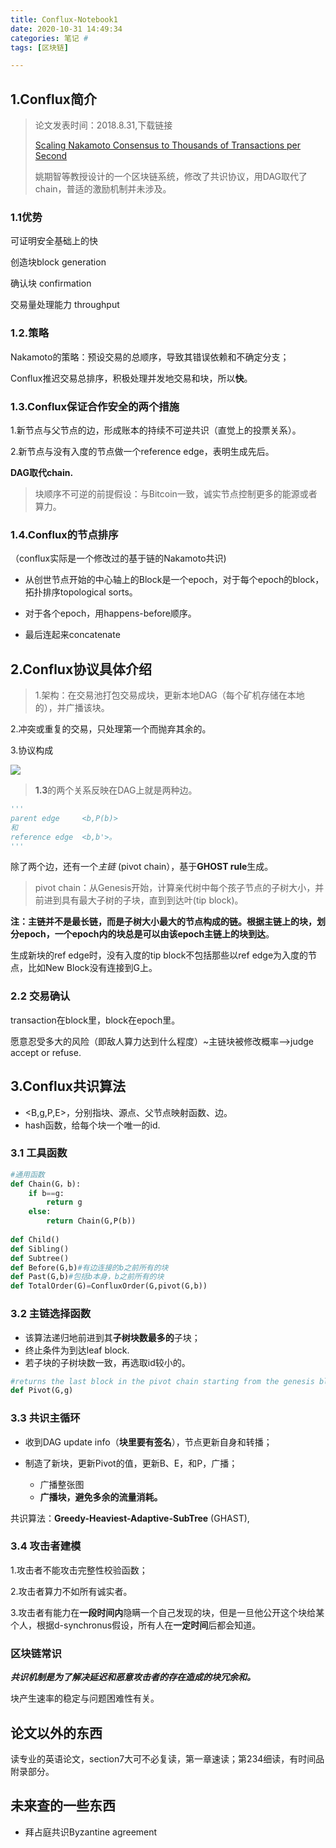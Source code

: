 ```yaml
---
title: Conflux-Notebook1
date: 2020-10-31 14:49:34
categories: 笔记 #
tags: [区块链]

---
```


## 1.Conflux简介

> 论文发表时间：2018.8.31,下载链接
>
> [Scaling Nakamoto Consensus to Thousands of Transactions per Second](https://arxiv.org/pdf/1805.03870)  
>
> 姚期智等教授设计的一个区块链系统，修改了共识协议，用DAG取代了chain，普适的激励机制并未涉及。

<!--more-->

### 1.1优势

可证明安全基础上的快

创造块block generation

确认块 confirmation

交易量处理能力 throughput

### 1.2.策略

Nakamoto的策略：预设交易的总顺序，导致其错误依赖和不确定分支；

Conflux推迟交易总排序，积极处理并发地交易和块，所以**快**。

### 1.3.Conflux保证合作安全的两个措施

1.新节点与父节点的边，形成账本的持续不可逆共识（直觉上的投票关系）。

2.新节点与没有入度的节点做一个reference edge，表明生成先后。



**DAG取代chain.**

> 块顺序不可逆的前提假设：与Bitcoin一致，诚实节点控制更多的能源或者算力。

### 1.4.Conflux的节点排序

（conflux实际是一个修改过的基于链的Nakamoto共识)

- 从创世节点开始的中心轴上的Block是一个epoch，对于每个epoch的block，拓扑排序topological sorts。

- 对于各个epoch，用happens-before顺序。
- 最后连起来concatenate



## 2.Conflux协议具体介绍

> 1.架构：在交易池打包交易成块，更新本地DAG（每个矿机存储在本地的），并广播该块。

2.冲突或重复的交易，只处理第一个而抛弃其余的。

3.协议构成

![](20201031185208.png)  

>  **1.3**的两个关系反映在DAG上就是两种边。

```python
'''
parent edge		<b,P(b)>
和
reference edge	<b,b'>。
'''

```



除了两个边，还有一个*主链* (pivot chain），基于**GHOST rule**生成。

>  pivot chain：从Genesis开始，计算亲代树中每个孩子节点的子树大小，并前进到具有最大子树的子块，直到到达叶(tip block)。

**注：主链并不是最长链，而是子树大小最大的节点构成的链。**根据主链上的块，划分epoch，一个epoch内的块总是可以由该epoch主链上的块**到达**。

生成新块的ref edge时，没有入度的tip block不包括那些以ref edge为入度的节点，比如New Block没有连接到G上。

### 2.2 交易确认

transaction在block里，block在epoch里。  

愿意忍受多大的风险（即敌人算力达到什么程度）~主链块被修改概率-->judge accept or refuse.



## 3.Conflux共识算法

- <B,g,P,E>，分别指块、源点、父节点映射函数、边。
- hash函数，给每个块一个唯一的id.

### 3.1 工具函数

```python
#通用函数
def Chain(G，b):
    if b==g:
   		return g
    else:
        return Chain(G,P(b))
    
def Child()
def Sibling()
def Subtree()
def Before(G,b)#有边连接的b之前所有的块
def Past(G,b)#包括b本身，b之前所有的块
def TotalOrder(G)=ConfluxOrder(G,pivot(G,b))
```

### 3.2 主链选择函数

- 该算法递归地前进到其**子树块数最多的**子块；
- 终止条件为到达leaf block.
- 若子块的子树块数一致，再选取id较小的。

```python
#returns the last block in the pivot chain starting from the genesis block g
def Pivot(G,g)

```

### 3.3 共识主循环

- 收到DAG update info（**块里要有签名**），节点更新自身和转播；

- 制造了新块，更新Pivot的值，更新B、E，和P，广播；
  - 广播整张图
  - **广播块，避免多余的流量消耗。**

共识算法：**Greedy-Heaviest-Adaptive-SubTree** (GHAST),



### 3.4 攻击者建模

1.攻击者不能攻击完整性校验函数；

2.攻击者算力不如所有诚实者。

3.攻击者有能力在**一段时间内**隐瞒一个自己发现的块，但是一旦他公开这个块给某个人，根据d-synchronus假设，所有人在**一定时间**后都会知道。

### 区块链常识

***共识机制是为了解决延迟和恶意攻击者的存在造成的块冗余和。***

块产生速率的稳定与问题困难性有关。



## 论文以外的东西

读专业的英语论文，section7大可不必复读，第一章速读；第234细读，有时间品附录部分。



## 未来查的一些东西

- 拜占庭共识Byzantine agreement